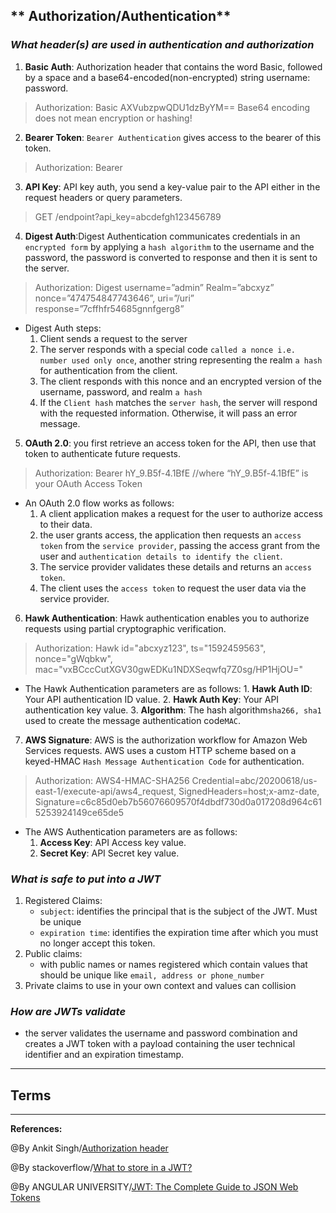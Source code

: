 ## ** Authorization/Authentication**

### ***What header(s) are used in authentication and authorization***

1. **Basic Auth**: Authorization header that contains the word Basic, followed by a space and a base64-encoded(non-encrypted) string username: password.

>Authorization: Basic AXVubzpwQDU1dzByYM==
> Base64 encoding does not mean encryption or hashing!

2. **Bearer Token**: `Bearer Authentication` gives access to the bearer of this token.

>Authorization: Bearer <token>

3. **API Key**: API key auth, you send a key-value pair to the API either in the request headers or query parameters.

>GET /endpoint?api_key=abcdefgh123456789

4. **Digest Auth**:Digest Authentication communicates credentials in an `encrypted form` by applying a `hash algorithm` to the username and the password, the password is converted to response and then it is sent to the server. 

>Authorization: Digest username=”admin” Realm=”abcxyz” nonce=”474754847743646”, uri=”/uri” response=”7cffhfr54685gnnfgerg8”

   - Digest Auth steps:
       1. Client sends a request to the server
        2. The server responds with a special code `called a nonce i.e. number used only once`, another string representing the realm `a hash` for authentication from the client.
      3. The client responds with this nonce and an encrypted version of the username, password, and realm `a hash`
      4. If the `Client hash` matches the `server hash`, the server will respond with the requested information. Otherwise, it will pass an error message.

5. **OAuth 2.0**: you first retrieve an access token for the API, then use that token to authenticate future requests.

>Authorization: Bearer hY_9.B5f-4.1BfE
//where “hY_9.B5f-4.1BfE” is your OAuth Access Token

   - An OAuth 2.0 flow works as follows:
      1. A client application makes a request for the user to authorize access to their data.
     2. the user grants access, the application then requests an `access token` from the `service provider`, passing the access grant from the user and `authentication details to identify the client`.
     3. The service provider validates these details and returns an `access token`. 
     4. The client uses the `access token` to request the user data via the service provider.

6. **Hawk Authentication**: Hawk authentication enables you to authorize requests using partial cryptographic verification.

>Authorization: Hawk id="abcxyz123", ts="1592459563", nonce="gWqbkw", mac="vxBCccCutXGV30gwEDKu1NDXSeqwfq7Z0sg/HP1HjOU="

   - The Hawk Authentication parameters are as follows:
         1. **Hawk Auth ID**: Your API authentication ID value.
         2. **Hawk Auth Key**: Your API authentication key value.
         3. **Algorithm**: The hash algorithm`sha266, sha1` used to create the message authentication code`MAC`.

7. **AWS Signature**: AWS is the authorization workflow for Amazon Web Services requests. AWS uses a custom HTTP scheme based on a keyed-HMAC `Hash Message Authentication Code` for authentication.

>Authorization: AWS4-HMAC-SHA256 Credential=abc/20200618/us-east-1/execute-api/aws4_request, SignedHeaders=host;x-amz-date, Signature=c6c85d0eb7b56076609570f4dbdf730d0a017208d964c615253924149ce65de5

   - The AWS Authentication parameters are as follows:
      1. **Access Key**: API Access key value.
       2. **Secret Key**: API Secret key value.


### ***What is safe to put into a JWT***

1. Registered Claims:
      - `subject`: identifies the principal that is the subject of the JWT. Must be unique
     - `expiration time`: identifies the expiration time after which you must no longer accept this token. 
2. Public claims:
      - with public names or names registered which contain values that should be unique like `email, address or phone_number`
3. Private claims to use in your own context and values can collision

### ***How are JWTs validate***

- the server validates the username and password combination and creates a JWT token with a payload containing the user technical identifier and an expiration timestamp.

-----------------------------------------------

## **Terms**


-----------------------------------------------

**References:**

@By Ankit Singh/[Authorization header](https://www.loginradius.com/blog/async/everything-you-want-to-know-about-authorization-headers/)

@By stackoverflow/[What to store in a JWT?](https://stackoverflow.com/questions/38897514/what-to-store-in-a-jwt)

@By ANGULAR UNIVERSITY/[JWT: The Complete Guide to JSON Web Tokens](https://blog.angular-university.io/angular-jwt/)